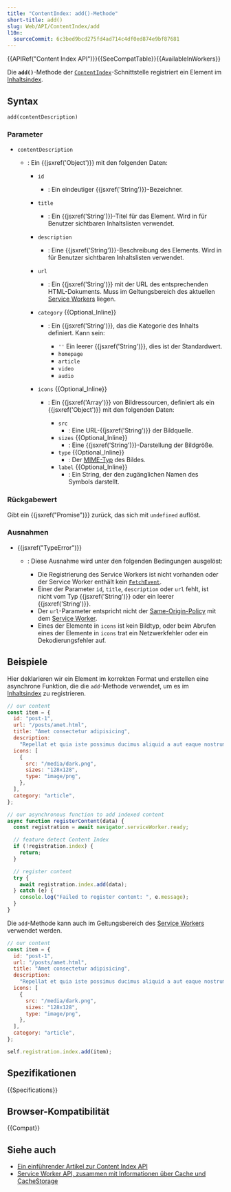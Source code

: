 ```yaml
---
title: "ContentIndex: add()-Methode"
short-title: add()
slug: Web/API/ContentIndex/add
l10n:
  sourceCommit: 6c3bed9bcd275fd4ad714c4df0ed874e9bf87681
---
```


{{APIRef("Content Index API")}}{{SeeCompatTable}}{{AvailableInWorkers}}

Die **`add()`**-Methode der [`ContentIndex`](/de/docs/Web/API/ContentIndex)-Schnittstelle registriert ein Element im [Inhaltsindex](/de/docs/Web/API/Content_Index_API).

## Syntax

```js-nolint
add(contentDescription)
```

### Parameter

- `contentDescription`

  - : Ein {{jsxref('Object')}} mit den folgenden Daten:

    - `id`
      - : Ein eindeutiger {{jsxref('String')}}-Bezeichner.
    - `title`
      - : Ein {{jsxref('String')}}-Titel für das Element. Wird in für Benutzer sichtbaren Inhaltslisten verwendet.
    - `description`
      - : Eine {{jsxref('String')}}-Beschreibung des Elements. Wird in für Benutzer sichtbaren Inhaltslisten verwendet.
    - `url`
      - : Ein {{jsxref('String')}} mit der URL des entsprechenden HTML-Dokuments. Muss im Geltungsbereich des aktuellen [Service Workers](/de/docs/Web/API/ServiceWorker) liegen.
    - `category` {{Optional_Inline}}

      - : Ein {{jsxref('String')}}, das die Kategorie des Inhalts definiert. Kann sein:

        - `''` Ein leerer {{jsxref('String')}}, dies ist der Standardwert.
        - `homepage`
        - `article`
        - `video`
        - `audio`

    - `icons` {{Optional_Inline}}

      - : Ein {{jsxref('Array')}} von Bildressourcen, definiert als ein {{jsxref('Object')}} mit den folgenden Daten:

        - `src`
          - : Eine URL-{{jsxref('String')}} der Bildquelle.
        - `sizes` {{Optional_Inline}}
          - : Eine {{jsxref('String')}}-Darstellung der Bildgröße.
        - `type` {{Optional_Inline}}
          - : Der [MIME-Typ](/de/docs/Glossary/MIME_type) des Bildes.
        - `label` {{Optional_Inline}}
          - : Ein String, der den zugänglichen Namen des Symbols darstellt.

### Rückgabewert

Gibt ein {{jsxref("Promise")}} zurück, das sich mit `undefined` auflöst.

### Ausnahmen

- {{jsxref("TypeError")}}

  - : Diese Ausnahme wird unter den folgenden Bedingungen ausgelöst:

    - Die Registrierung des Service Workers ist nicht vorhanden oder der Service Worker enthält kein [`FetchEvent`](/de/docs/Web/API/FetchEvent).
    - Einer der Parameter `id`, `title`, `description` oder `url` fehlt, ist nicht vom Typ {{jsxref('String')}} oder ein leerer {{jsxref('String')}}.
    - Der `url`-Parameter entspricht nicht der [Same-Origin-Policy](/de/docs/Glossary/same-origin_policy) mit dem [Service Worker](/de/docs/Web/API/ServiceWorker).
    - Eines der Elemente in `icons` ist kein Bildtyp, oder beim Abrufen eines der Elemente in `icons` trat ein Netzwerkfehler oder ein Dekodierungsfehler auf.

## Beispiele

Hier deklarieren wir ein Element im korrekten Format und erstellen eine asynchrone Funktion, die die `add`-Methode verwendet, um es im [Inhaltsindex](/de/docs/Web/API/Content_Index_API) zu registrieren.

```js
// our content
const item = {
  id: "post-1",
  url: "/posts/amet.html",
  title: "Amet consectetur adipisicing",
  description:
    "Repellat et quia iste possimus ducimus aliquid a aut eaque nostrum.",
  icons: [
    {
      src: "/media/dark.png",
      sizes: "128x128",
      type: "image/png",
    },
  ],
  category: "article",
};

// our asynchronous function to add indexed content
async function registerContent(data) {
  const registration = await navigator.serviceWorker.ready;

  // feature detect Content Index
  if (!registration.index) {
    return;
  }

  // register content
  try {
    await registration.index.add(data);
  } catch (e) {
    console.log("Failed to register content: ", e.message);
  }
}
```

Die `add`-Methode kann auch im Geltungsbereich des [Service Workers](/de/docs/Web/API/ServiceWorker) verwendet werden.

```js
// our content
const item = {
  id: "post-1",
  url: "/posts/amet.html",
  title: "Amet consectetur adipisicing",
  description:
    "Repellat et quia iste possimus ducimus aliquid a aut eaque nostrum.",
  icons: [
    {
      src: "/media/dark.png",
      sizes: "128x128",
      type: "image/png",
    },
  ],
  category: "article",
};

self.registration.index.add(item);
```

## Spezifikationen

{{Specifications}}

## Browser-Kompatibilität

{{Compat}}

## Siehe auch

- [Ein einführender Artikel zur Content Index API](https://developer.chrome.com/docs/capabilities/web-apis/content-indexing-api)
- [Service Worker API, zusammen mit Informationen über Cache und CacheStorage](/de/docs/Web/API/Service_Worker_API)
